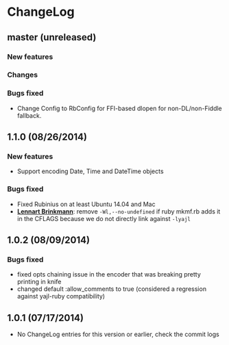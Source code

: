 # ChangeLog

## master (unreleased)

### New features

### Changes

### Bugs fixed

* Change Config to RbConfig for FFI-based dlopen for non-DL/non-Fiddle fallback.

## 1.1.0 (08/26/2014)

### New features

* Support encoding Date, Time and DateTime objects

### Bugs fixed

* Fixed Rubinius on at least Ubuntu 14.04 and Mac
* [**Lennart Brinkmann**](https://github.com/lebrinkma):
  remove `-Wl,--no-undefined` if ruby mkmf.rb adds it in the CFLAGS because we do not directly link against `-lyajl`

## 1.0.2 (08/09/2014)

### Bugs fixed

* fixed opts chaining issue in the encoder that was breaking pretty printing in knife
* changed default :allow_comments to true (considered a regression against yajl-ruby compatibility)

## 1.0.1 (07/17/2014)

* No ChangeLog entries for this version or earlier, check the commit logs

